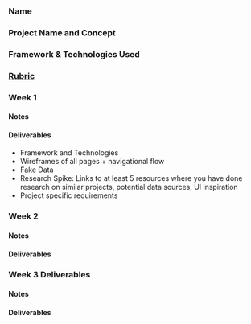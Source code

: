 ### Name

### Project Name and Concept

### Framework & Technologies Used

### [Rubric](http://frontend.turing.io/projects/self-directed-project.html)

### Week 1

#### Notes

#### Deliverables

  - Framework and Technologies
  - Wireframes of all pages + navigational flow
  - Fake Data
  - Research Spike: Links to at least 5 resources where you have done research on similar projects, potential data sources, UI inspiration
  - Project specific requirements

### Week 2

#### Notes

#### Deliverables

### Week 3 Deliverables

#### Notes

#### Deliverables
